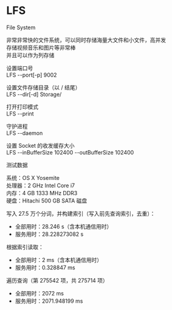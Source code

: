 # LFS
File System

非常非常快的文件系统，可以同时存储海量大文件和小文件，高并发<br>
存储视频音乐和图片等非常棒<br>
并且可以作为列存储<br>

设置端口号<br>
LFS --port[-p] 9002<br>

设置文件存储目录（以 / 结尾）<br>
LFS --dir[-d] Storage/<br>

打开打印模式<br>
LFS --print<br>

守护进程<br>
LFS --daemon<br>

设置 Socket 的收发缓存大小<br>
LFS --inBufferSize 102400 --outBufferSize 102400<br>


测试数据<br>

系统：OS X Yosemite<br>
处理器：2 GHz Intel Core i7<br>
内存：4 GB 1333 MHz DDR3<br>
硬盘：Hitachi 500 GB SATA 磁盘<br>

写入 27.5 万个分词，并构建索引（写入前先查询索引，去重）：<br>
* 全部用时：28.246 s（含本机通信用时） <br>
* 服务用时：28.228273082 s<br>

根据索引读取：<br>
* 全部用时：2 ms（含本机通信用时） <br>
* 服务用时：0.328847 ms<br>

遍历查询（第 275542 项，共 275714 项）<br>
* 全部用时：2072 ms<br>
* 服务用时：2071.948199 ms<br>


